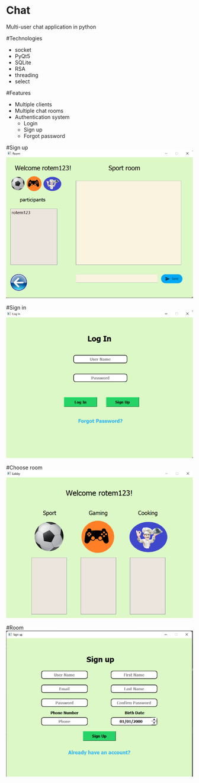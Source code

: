 # Chat
Multi-user chat application in python

#Technologies
* socket
* PyQt5
* SQLite
* RSA
* threading
* select

#Features
* Multiple clients
* Multiple chat rooms
* Authentication system
  * Login
  * Sign up
  * Forgot password

#Sign up
![img.png](Images\img.png)

#Sign in
![img_3.png](Images\img_3.png)

#Choose room
![img_2.png](Images\img_2.png)

#Room
![img_1.png](Images\img_1.png)
